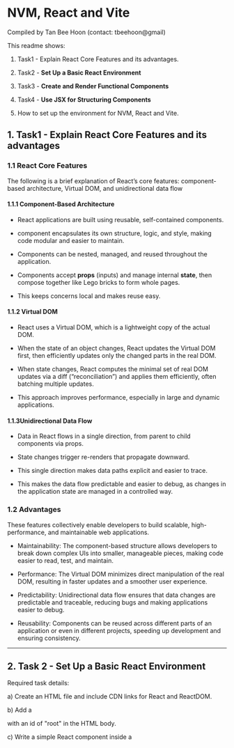 # NVM, React and Vite

Compiled  by Tan Bee Hoon (contact: tbeehoon@gmail)

This readme shows: 

1. Task1 - Explain React Core Features and its advantages.

2. Task2 - **Set Up a Basic React Environment**

3. Task3 - **Create and Render Functional Components**

4. Task4 - **Use JSX for Structuring Components** 

5. How to set up the environment for NVM, React and Vite.

   

## 1. Task1 - Explain React Core Features and its advantages

### 1.1 React Core Features

The following is a brief explanation of React’s core features: component-based architecture, Virtual DOM, and unidirectional data flow

#### 1.1.1 **Component-Based Architecture**

- React applications are built using reusable, self-contained components.

- component encapsulates its own structure, logic, and style, making code modular and easier to maintain.

- Components can be nested, managed, and reused throughout the application.
- Components accept **props** (inputs) and manage internal **state**, then compose together like Lego bricks to form whole pages.
- This keeps concerns local and makes reuse easy.

#### 1.1.2 **Virtual DOM**

- React uses a Virtual DOM, which is a lightweight copy of the actual DOM.

- When the state of an object changes, React updates the Virtual DOM first, then efficiently updates only the changed parts in the real DOM.
- When state changes, React computes the minimal set of real DOM updates via a diff (“reconciliation”) and applies them efficiently, often batching multiple updates. 

- This approach improves performance, especially in large and dynamic applications.

#### 1.1.3**Unidirectional Data Flow**

- Data in React flows in a single direction, from parent to child components via props.
- State changes trigger re-renders that propagate downward.
- This single direction makes data paths explicit and easier to trace. 

- This makes the data flow predictable and easier to debug, as changes in the application state are managed in a controlled way.

  

### 1.2 Advantages

These features collectively enable developers to build scalable, high-performance, and maintainable web applications.

- Maintainability: The component-based structure allows developers to break down complex UIs into smaller, manageable pieces, making code easier to read, test, and maintain.

- Performance: The Virtual DOM minimizes direct manipulation of the real DOM, resulting in faster updates and a smoother user experience.

- Predictability: Unidirectional data flow ensures that data changes are predictable and traceable, reducing bugs and making applications easier to debug.

- Reusability: Components can be reused across different parts of an application or even in different projects, speeding up development and ensuring consistency.

---



## 2. Task 2 - Set Up a Basic React Environment

Required task details: 

a) Create an HTML file and include CDN links for React and ReactDOM. 

b) Add a <div> with an id of "root" in the HTML body. 

c) Write a simple React component inside a <script> tag and use ReactDOM.render() to render it to the page. 

The codes for the above tasks:

```
<!DOCTYPE html>
<html lang="en">
<head>
  <meta charset="UTF-8" />
  <meta name="viewport" content="width=device-width, initial-scale=1.0" />
  <title>React CDN Example</title>
  <!-- React and ReactDOM CDN links -->
  <script crossorigin src="https://unpkg.com/react@18/umd/react.development.js"></script>
  <script crossorigin src="https://unpkg.com/react-dom@18/umd/react-dom.development.js"></script>
  <!-- Babel for JSX support in the browser, just for this example task-->
  <script src="https://unpkg.com/@babel/standalone/babel.min.js"></script>
</head>
<body>
  <!-- Root div for React -->
  <div id="root"></div>
  <!-- React code -->
  <script type="text/babel">
    function HelloWorld() {
      return <h1>Hello, React from CDN!</h1>;
    }
    const root = ReactDOM.createRoot(document.getElementById('root'));
    root.render(<HelloWorld />);
  </script>
</body>
</html>
```

Screen captures for the above code:

![](./public/Task2-code.jpg)

Screen captures for the above in browser:

![](./public/Task2-screen.jpg)

----



## 3. Task 3 - Create and Render Functional Components

Required task details: 

a) Define a functional React component (e.g., GreetingComponent) that returns a simple JSX element. 

b) Render the component using ReactDOM.render() to display it on the page.

> [!IMPORTANT]
>
> Note: The local machine setup is using **React version 18**. Thus, not able to use **ReactDOM.render()**. Instead, **React version 18** and above with Vite, expect to use createRoot. Thus, part (b) of the task is modified slightly to use the supported **createRoot(...).render(...)**



The 3 files are modified to complete the task:

a. **GreetingComponent**: Created as a separate file (src/GreetingComponent.jsx) that returns a simple JSX element.  

![](./public/Task3-component.jpg)

b. **main.jsx**: Imports and renders GreetingComponent instead of App. Uses **createRoot(...).render(...)** instead of **ReactDOM.render()**.

![](./public/Task3-main.jpg)

c. **index.html:**  Matches the Vite template (no Babel or CDN scripts, add a root div and a module script for main.jsx).

![](./public/Task3-index.jpg)

d. run the command "**npm run dev**"

![](./public/Task3-command.jpg)

e. check the browser 

![](./public/Task3-browser.jpg)



---

### 4. Task 4 - **Use JSX for Structuring Components ** 

Required task details: 

a) Create a component that renders a list of items (using an unordered list) and a heading (e.g., "My To-Do List"). 

b) The component should display at least three items in the list using JSX. 

The 4 files are modified to complete the task:

a. **GreetingComponent**: using the same  file (src/GreetingComponent.jsx) that returns a simple JSX element with slight modification. 

b. **TodoList**: create a new file (src/TodoList.jsx) that contains the TodoList component and exports it as default. Also, use React-Bootstrap components for layout.

![](./public/Task4-todolist.jpg)

c. **App.jsx**: Imports and renders both GreetingComponent and TodoList. 

![](./public/Task4-app.jpg)

d. **main.jsx**: renders only the App component as the root of your application.

This makes App the main entry point for the UI, and all other components are organized and rendered through it. 

Also the import of Bootstrap CSS is in src/main.jsx at the very top. This makes Bootstrap styles available globally in the app.

![](./public/Task4-main.jpg)

e. **index.html**: Not much change the in this file, only slight change to update the title and the favicon 

![](./public/Task4-index.jpg)

f. run the command "**npm run dev**" and check output. 

![](./public/Task4-browser.jpg)

g. Final git push for todolist app is pushed to the following github repo: 

https://github.com/tbeehoon/todo-app/tree/main



---



## 5. How to set up the environment

### 5.1 Install NVM (Node Version Manager)

Download the latest `nvm-setup.exe` from the releases page: https://github.com/coreybutler/nvm-windows/releases

Run the installer, then open a new PowerShell/Command Prompt.

Verify:

```
nvm -version
```

> [!TIP]
>
> Avoid installing the “global” Node.js from nodejs.org if using NVM. 



### 5.2 Install Node.js via NVM and set a default

Install the version required (LTS recommended), then make it the default so new terminals pick it automatically.

In PowerShell/Command Prompt, do the following installation.

```
# Install latest LTS
nvm install --lts

# OR install a specific version
nvm install 20

# Use it now
nvm use 20

# Make it the default for all new shells
nvm alias default 20
```

In bash, do verification. 

```
# Verify
node -v
npm -v
```

> [!TIP]
>
> Using bash instead because PowerShell/Command Prompt may not have the execution right for node. 



### 5.3 Create a new React app with Vite

From any workspace folder in your terminal:

```
npm create vite@latest my-app -- --template react
# For TypeScript:
# npm create vite@latest my-app -- --template react-ts
```

Then install dependencies and run the dev server:

```
cd my-app
npm install
npm run dev
# Vite typically starts at http://localhost:5173
```

> [!TIP]
>
> Ctl-C to stop



### 5.4 Add Bootstrap to the React project

Install Bootstrap and its dependencies:

```
npm install bootstrap react-bootstrap
```

Import Bootstrap styles in src/main.jsx` (or `src/main.tsx` for TypeScript):

```
import 'bootstrap/dist/css/bootstrap.min.css'
```

Ready to use Bootstrap classes and React-Bootstrap components in app.

Example in `App.jsx`:

```
import Button from 'react-bootstrap/Button'

function App() {
return (
<div className="p-4">
    <h1>Hello, Bootstrap + React + Vite!</h1>
    <Button variant="primary">Click Me</Button>
</div>
)
}

export default App
```



### 5.5 Initialize Git

Version control the project using Git.

```
# Initialize a git repository
git init

# Add all project files
git add .

# Commit the files
git commit -m "Initial commit: setup React + Vite project"
```

To add to Github.

```
# Add remote 
git remote add origin https://github.com/username/my-app.git

# Push changes
git branch -M main
git push -u origin main
```

> [!TIP]
>
> In case identity need to be authenticated:

```
git config --global user.email "you@example.com"
git config --global user.name "Your Name"
```



### 5.6 Setup .gitignore

Add a `.gitignore` file in the root of the project to exclude files and folders not required in version control. Some examples of items to include:

```
# dependencies
/node_modules

# production build
/dist

# logs
npm-debug.log*
*.log

# environment variables
.env
.env.local
.env.*.local

# IDE/editor folders
.vscode/
.DS_Store

# Vite cache
.vite/
```

---



@Q.E.D.
